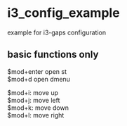 # i3_config_example
example for i3-gaps configuration
## basic functions only

$mod+enter open st  
$mod+d     open dmenu  

$mod+i: move up  
$mod+j: move left  
$mod+k: move down  
$mod+l: move right  

